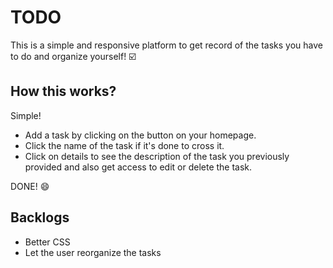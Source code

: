 # TODO

This is a simple and responsive platform to get record of the tasks you have to do and organize yourself! :ballot_box_with_check:



## How this works?

Simple!

- Add a task by clicking on the button on your homepage.
- Click the name of the task if it's done to cross it.
- Click on details to see the description of the task you previously provided and also get access to edit or delete the task. 

DONE! :smile:



## Backlogs

- Better CSS
- Let the user reorganize the tasks

